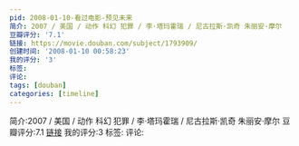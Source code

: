 ```yaml
---
pid: 2008-01-10-看过电影-预见未来
简介: 2007 / 美国 / 动作 科幻 犯罪 / 李·塔玛霍瑞 / 尼古拉斯·凯奇 朱丽安·摩尔
豆瓣评分: '7.1'
链接: https://movie.douban.com/subject/1793909/
创建时间: '2008-01-10 00:58:23'
我的评分: '3'
标签:
评论:
tags: [douban]
categories: [timeline]
---
```

简介:2007 / 美国 / 动作 科幻 犯罪 / 李·塔玛霍瑞 / 尼古拉斯·凯奇 朱丽安·摩尔
豆瓣评分:7.1
[链接](https://movie.douban.com/subject/1793909/)
我的评分:3
标签:
评论:
